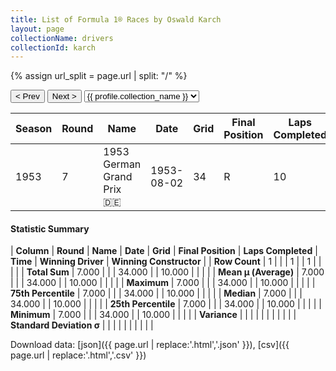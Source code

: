 ```yaml
---
title: List of Formula 1® Races by Oswald Karch
layout: page
collectionName: drivers
collectionId: karch
---
```


{% assign url_split = page.url | split: "/" %}
<div id="collection-navigation">
<button onclick="selector.options[selector.selectedIndex-1].value && (window.location = selector.options[selector.selectedIndex-1].value);">&lt; Prev</button>
<button onclick="selector.options[selector.selectedIndex+1].value && (window.location = selector.options[selector.selectedIndex+1].value);">Next &gt;</button>
<select id="selector" onchange="this.options[this.selectedIndex].value && (window.location = this.options[this.selectedIndex].value);">
  {% for collectionId in site.data[page.collectionName].refs %}
    {% if collectionId == page.collectionId %}
      {% assign selected = "selected" %}
    {% else %}
      {% assign selected = "" %}
    {% endif %}
    {% assign profile = site.data[page.collectionName][collectionId].profile %}
    <option value="/f1/{{ page.collectionName }}/{{ collectionId }}/{{ url_split[4] }}" {{ selected }}>{{ profile.collection_name }}</option>
  {% endfor %}
</select>
</div>

| Season | Round | Name | Date | Grid | Final Position | Laps Completed | Time | Winning Driver | Winning Constructor |
|--|--|--|--|--|--|--|--|--|--|
| 1953 | 7 | 1953 German Grand Prix 🇩🇪 | 1953-08-02 | 34 | R | 10 |   | Nino Farina 🇮🇹 | Ferrari 🇮🇹 |

#### Statistic Summary

| **Column** | **Round** | **Name** | **Date** | **Grid** | **Final Position** | **Laps Completed** | **Time** | **Winning Driver** | **Winning Constructor** |
| **Row Count** | 1 |  |  | 1 |  | 1 |  |  |  |
| **Total Sum** | 7.000 |  |  | 34.000 |  | 10.000 |  |  |  |
| **Mean μ (Average)** | 7.000 |  |  | 34.000 |  | 10.000 |  |  |  |
| **Maximum** | 7.000 |  |  | 34.000 |  | 10.000 |  |  |  |
| **75th Percentile** | 7.000 |  |  | 34.000 |  | 10.000 |  |  |  |
| **Median** | 7.000 |  |  | 34.000 |  | 10.000 |  |  |  |
| **25th Percentile** | 7.000 |  |  | 34.000 |  | 10.000 |  |  |  |
| **Minimum** | 7.000 |  |  | 34.000 |  | 10.000 |  |  |  |
| **Variance** |  |  |  |  |  |  |  |  |  |
| **Standard Deviation σ** |  |  |  |  |  |  |  |  |  |

Download data: [json]({{ page.url | replace:'.html','.json' }}), [csv]({{ page.url | replace:'.html','.csv' }})
